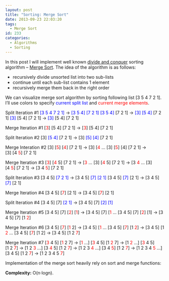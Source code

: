 ```yaml
---
layout: post
title: "Sorting: Merge Sort"
date: 2013-09-23 22:03:20
tags:
  - Merge Sort
id: 233
categories:
  - Algorithms
  - Sorting
---
```


In this post I will implement well known [divide and conquer](http://en.wikipedia.org/wiki/Divide_and_conquer_algorithm) sorting algorithm – [Merge Sort](http://en.wikipedia.org/wiki/Merge_sort). The idea of the algorithm is as follows:

*   recursively divide unsorted list into two sub-lists
*   continue until each sub-list contains 1 element
*   recursively merge them back in the right order

We can visualize merge sort algorithm by sorting following list [3 5 4 7 2 1]. I’ll use colors to specify <span style="color: #0000ff;">current split list</span> and <span style="color: #ff0000;">current merge elements</span>.

Split Iteration #1
<span style="color: #0000ff;">[3 5 4 7 2 1]</span> → <span style="color: #0000ff;">[3 5 4]</span> <span style="color: #0000ff;">[7 2 1]
</span><span style="color: #0000ff;">[3 5 4]</span> [7 2 1] → <span style="color: #0000ff;">[3]</span> <span style="color: #0000ff;">[5 4]</span> [7 2 1]
<span style="color: #0000ff;">[3]</span> [5 4] [7 2 1] → <span style="color: #0000ff;">[3]</span> [5 4] [7 2 1]

Merge Iteration #1
[<span style="color: #ff0000;">3</span>] [5 4] [7 2 1] → [<span style="color: #ff0000;">3</span>] [5 4] [7 2 1]

Split Iteration #2
[3] <span style="color: #0000ff;">[5 4]</span> [7 2 1] → [3] <span style="color: #0000ff;">[5]</span> <span style="color: #0000ff;">[4]</span> [7 2 1]

Merge Interation #2
[3] [<span style="color: #ff0000;">5</span>] [<span style="color: #ff0000;">4</span>] [7 2 1] → [3] [<span style="color: #ff0000;">4</span> ...
[3] [<span style="color: #ff0000;">5</span>] [4] [7 2 1] → [3] [4 <span style="color: #ff0000;">5</span>] [7 2 1]

Merge Iteration #3
[<span style="color: #ff0000;">3</span>] [<span style="color: #ff0000;">4</span> 5] [7 2 1] → [<span style="color: #ff0000;">3 </span>...
[3] [<span style="color: #ff0000;">4</span> 5] [7 2 1] → [3 <span style="color: #ff0000;">4</span> ...
[3] [4 <span style="color: #ff0000;">5</span>] [7 2 1] → [3 4 <span style="color: #ff0000;">5</span>] [7 2 1]

Split Iteration #3
[3 4 5] <span style="color: #0000ff;">[7 2 1]</span> → [3 4 5] <span style="color: #0000ff;">[7]</span> <span style="color: #0000ff;">[2 1]
</span>[3 4 5] <span style="color: #0000ff;">[7]</span> [2 1] → [3 4 5] <span style="color: #0000ff;">[7]</span> [2 1]

Merge Iteration #4
[3 4 5] [<span style="color: #ff0000;">7</span>] [2 1] → [3 4 5] [<span style="color: #ff0000;">7</span>] [2 1]

Split Iteration #4
[3 4 5] [7] <span style="color: #0000ff;">[2 1]</span> → [3 4 5] [7] <span style="color: #0000ff;">[2] [1]</span>

Merge Iteration #5
[3 4 5] [7] [<span style="color: #ff0000;">2</span>] [<span style="color: #ff0000;">1</span>] → [3 4 5] [7] [<span style="color: #ff0000;">1 </span>...
[3 4 5] [7] [<span style="color: #ff0000;">2</span>] [1] → [3 4 5] [7] [1 <span style="color: #ff0000;">2</span>]

Merge Iteration #6
[3 4 5] [<span style="color: #ff0000;">7</span>] [<span style="color: #ff0000;">1</span> 2] → [3 4 5] [<span style="color: #ff0000;">1</span> ...
[3 4 5] [<span style="color: #ff0000;">7</span>] [1 <span style="color: #ff0000;">2</span>] → [3 4 5] [1 <span style="color: #ff0000;">2</span> ...
[3 4 5] [<span style="color: #ff0000;">7</span>] [1 2] → [3 4 5] [1 2 <span style="color: #ff0000;">7</span>]

Merge Iteration #7
[<span style="color: #ff0000;">3</span> 4 5] [<span style="color: #ff0000;">1</span> 2 7] → [<span style="color: #ff0000;">1</span> ...]
[<span style="color: #ff0000;">3</span> 4 5] [1 <span style="color: #ff0000;">2</span> 7] → [1 <span style="color: #ff0000;">2</span> ...]
[<span style="color: #ff0000;">3</span> 4 5] [1 2 <span style="color: #ff0000;">7</span>] → [1 2 <span style="color: #ff0000;">3</span> ...]
[3 <span style="color: #ff0000;">4</span> 5] [1 2 <span style="color: #ff0000;">7</span>] → [1 2 3 <span style="color: #ff0000;">4</span> ...]
[3 4 <span style="color: #ff0000;">5</span>] [1 2 <span style="color: #ff0000;">7</span>] → [1 2 3 4 <span style="color: #ff0000;">5</span> ...]
[3 4 5] [1 2 <span style="color: #ff0000;">7</span>] → [1 2 3 4 5 <span style="color: #ff0000;">7</span>]

Implementation of the merge sort heavily rely on sort and merge functions:

<script src="http://gist-it.appspot.com/https://github.com/sergejusb/algorithms/blob/master/sorting/mergeSort.js?footer=minimal">
</script>

**Complexity:** O(n·logn).